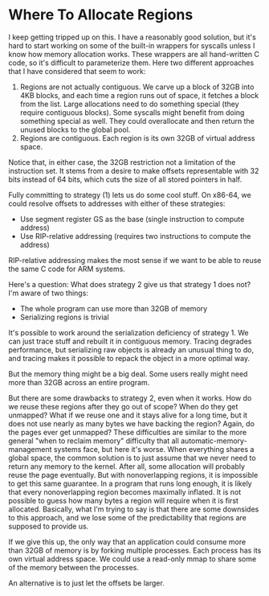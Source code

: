 # Where To Allocate Regions

I keep getting tripped up on this. I have a reasonably good solution, but
it's hard to start working on some of the built-in wrappers for syscalls
unless I know how memory allocation works. These wrappers are all hand-written
C code, so it's difficult to parameterize them. Here two different approaches
that I have considered that seem to work:

1. Regions are not actually contiguous. We carve up a block of 32GB into 4KB
   blocks, and each time a region runs out of space, it fetches a block from
   the list. Large allocations need to do something special (they require
   contiguous blocks). Some syscalls might benefit from doing something special
   as well. They could overallocate and then return the unused blocks to the
   global pool.
2. Regions are contiguous. Each region is its own 32GB of virtual address space.

Notice that, in either case, the 32GB restriction not a limitation of the
instruction set. It stems from a desire to make offsets representable with
32 bits instead of 64 bits, which cuts the size of all stored pointers in half.

Fully committing to strategy (1) lets us do some cool stuff. On x86-64, we could
resolve offsets to addresses with either of these strategies:

* Use segment register GS as the base (single instruction to compute address)
* Use RIP-relative addressing (requires two instructions to compute the address)

RIP-relative addressing makes the most sense if we want to be able to reuse
the same C code for ARM systems.

Here's a question: What does strategy 2 give us that strategy 1 does not?
I'm aware of two things:

* The whole program can use more than 32GB of memory
* Serializing regions is trivial

It's possible to work around the serialization deficiency of strategy 1. We
can just trace stuff and rebuilt it in contiguous memory. Tracing degrades
performance, but serializing raw objects is already an unusual thing to do,
and tracing makes it possible to repack the object in a more optimal way. 

But the memory thing might be a big deal. Some users really might need more
than 32GB across an entire program.

But there are some drawbacks to strategy 2, even when it works. How do we
reuse these regions after they go out of scope? When do they get unmapped?
What if we reuse one and it stays alive for a long time, but it does not
use nearly as many bytes we have backing the region? Again, do the pages
ever get unmapped? These difficulties are similar to the more general
"when to reclaim memory" difficulty that all automatic-memory-management
systems face, but here it's worse. When everything shares a global space,
the common solution is to just assume that we never need to return any
memory to the kernel. After all, some allocation will probably reuse the
page eventually. But with nonoverlapping regions, it is impossible to get
this same guarantee. In a program that runs long enough, it is likely
that every nonoverlapping region becomes maximally inflated. It is not
possible to guess how many bytes a region will require when it is first
allocated. Basically, what I'm trying to say is that there are some downsides
to this approach, and we lose some of the predictability that regions are
supposed to provide us.

If we give this up, the only way that an application could consume more
than 32GB of memory is by forking multiple processes. Each process has
its own virtual address space. We could use a read-only mmap to share
some of the memory between the processes.

An alternative is to just let the offsets be larger.
